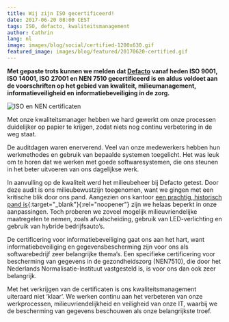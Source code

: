 ```yaml
---
title: Wij zijn ISO gecertificeerd!
date: 2017-06-20 08:00 CEST
tags: ISO, defacto, kwaliteitsmanagement
author: Cathrin
lang: nl
image: images/blog/social/certified-1200x630.gif
featured_image: images/blog/featured/20170620-certified.gif
---
```


**Met gepaste trots kunnen we melden dat [Defacto](/over-ons/) vanaf heden ISO 9001, ISO 14001, ISO 27001 en NEN 7510 gecertificeerd is en aldus voldoet aan de voorschriften op het gebied van kwaliteit, milieumanagement, informatieveiligheid en informatiebeveiliging in de zorg.**

![ISO en NEN certificaten](/images/blog/gecertificeerd.png)

Met onze kwaliteitsmanager hebben we hard gewerkt om onze processen duidelijker op papier te krijgen, zodat niets nog continu verbetering in de weg staat.

De auditdagen waren enerverend. Veel van onze medewerkers hebben hun werkmethodes en gebruik van bepaalde systemen toegelicht. Het was leuk om te horen dat we werken met goede softwaresystemen, die ons steunen in het beter uitvoeren van ons dagelijkse werk.

In aanvulling op de kwaliteit werd het milieubeheer bij Defacto getest. Door deze audit is ons milieubewustzijn toegenomen, want we gingen met een kritische blik door ons pand. Aangezien ons kantoor [een prachtig, historisch pand is](http://rijksmonumenten.nl/monument/483697/witgepleisterde-vrijstaande-villa-defacto/groningen/){:target="_blank"}{:rel="noopener"} zijn we helaas beperkt in onze aanpassingen. Toch proberen we zoveel mogelijk milieuvriendelijke maatregelen te nemen, zoals afvalscheiding, gebruik van LED-verlichting en gebruik van hybride bedrijfsauto’s.

De certificering voor informatiebeveiliging gaat ons aan het hart, want informatiebeveiliging en gegevensbescherming zijn voor ons als softwarebedrijf zeer belangrijke thema’s. Een specifieke certificering voor bescherming van gegevens in de gezondheidszorg (NEN7510), die door het Nederlands Normalisatie-Instituut vastgesteld is, is voor ons dan ook zeer belangrijk.

Met het verkrijgen van de certificaten is ons kwaliteitsmanagement uiteraard niet ‘klaar’. We werken continu aan het verbeteren van onze werkprocessen, milieuvriendelijkheid en veiligheid van onze IT, waarbij we de bescherming van gegevens beschouwen als onze belangrijkste troef.
